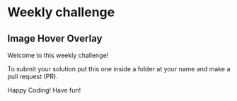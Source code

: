# Weekly challenge
## Image Hover Overlay

Welcome to this weekly challenge!

To submit your solution put this one inside a folder at your name and make a pull request (PR).

Happy Coding!
Have fun!

